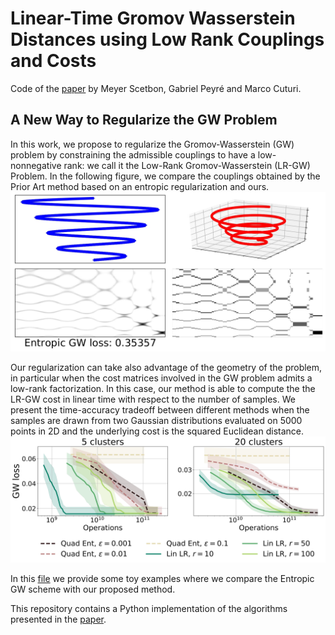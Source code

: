 # Linear-Time Gromov Wasserstein Distances using Low Rank Couplings and Costs
Code of the [paper](https://arxiv.org/pdf/2106.01128.pdf) by Meyer Scetbon, Gabriel Peyré and Marco Cuturi.



## A New Way to Regularize the GW Problem
In this work, we propose to regularize the Gromov-Wasserstein (GW) problem by constraining the admissible couplings to have a low-nonnegative rank: we call it the Low-Rank Gromov-Wasserstein (LR-GW) Problem. In the following figure, we compare the couplings obtained by the Prior Art method based on an entropic regularization and ours.
![figure](figures/coupling_plot.jpg)


Our regularization can take also advantage of the geometry of the problem, in particular when the cost matrices involved in the GW problem admits a low-rank factorization. In this case, our method is able to compute the the LR-GW cost in linear time with respect to the number of samples. We present the time-accuracy tradeoff between different methods when the samples are drawn from two Gaussian distributions evaluated on 5000 points in 2D and the underlying cost is the squared Euclidean distance.
![figure](figures/acc_plot.jpg)

In this [file](https://github.com/meyerscetbon/LinearGromov/blob/main/toy_examples.py) we provide some toy examples where we compare the Entropic GW scheme with our proposed method. 

This repository contains a Python implementation of the algorithms presented in the [paper](https://arxiv.org/pdf/2106.01128.pdf).
